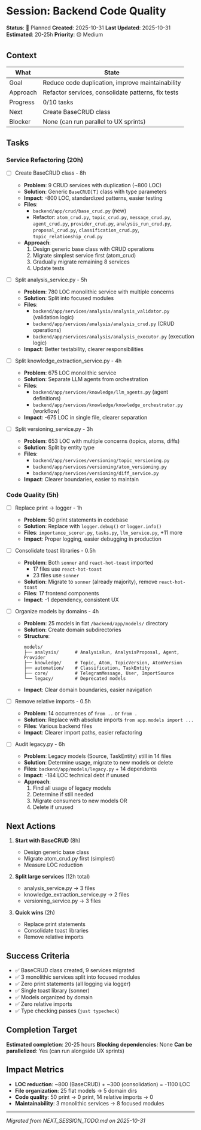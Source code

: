 # Session: Backend Code Quality

**Status**: 📅 Planned
**Created**: 2025-10-31
**Last Updated**: 2025-10-31
**Estimated**: 20-25h
**Priority**: 🟡 Medium

## Context

| What | State |
|------|-------|
| Goal | Reduce code duplication, improve maintainability |
| Approach | Refactor services, consolidate patterns, fix tests |
| Progress | 0/10 tasks |
| Next | Create BaseCRUD class |
| Blocker | None (can run parallel to UX sprints) |

## Tasks

### Service Refactoring (20h)
- [ ] Create BaseCRUD class - 8h
  - **Problem**: 9 CRUD services with duplication (~800 LOC)
  - **Solution**: Generic `BaseCRUD[T]` class with type parameters
  - **Impact**: -800 LOC, standardized patterns, easier testing
  - **Files**:
    - `backend/app/crud/base_crud.py` (new)
    - Refactor: `atom_crud.py`, `topic_crud.py`, `message_crud.py`, `agent_crud.py`, `provider_crud.py`, `analysis_run_crud.py`, `proposal_crud.py`, `classification_crud.py`, `topic_relationship_crud.py`
  - **Approach**:
    1. Design generic base class with CRUD operations
    2. Migrate simplest service first (atom_crud)
    3. Gradually migrate remaining 8 services
    4. Update tests

- [ ] Split analysis_service.py - 5h
  - **Problem**: 780 LOC monolithic service with multiple concerns
  - **Solution**: Split into focused modules
  - **Files**:
    - `backend/app/services/analysis/analysis_validator.py` (validation logic)
    - `backend/app/services/analysis/analysis_crud.py` (CRUD operations)
    - `backend/app/services/analysis/analysis_executor.py` (execution logic)
  - **Impact**: Better testability, clearer responsibilities

- [ ] Split knowledge_extraction_service.py - 4h
  - **Problem**: 675 LOC monolithic service
  - **Solution**: Separate LLM agents from orchestration
  - **Files**:
    - `backend/app/services/knowledge/llm_agents.py` (agent definitions)
    - `backend/app/services/knowledge/knowledge_orchestrator.py` (workflow)
  - **Impact**: -675 LOC in single file, clearer separation

- [ ] Split versioning_service.py - 3h
  - **Problem**: 653 LOC with multiple concerns (topics, atoms, diffs)
  - **Solution**: Split by entity type
  - **Files**:
    - `backend/app/services/versioning/topic_versioning.py`
    - `backend/app/services/versioning/atom_versioning.py`
    - `backend/app/services/versioning/diff_service.py`
  - **Impact**: Clearer boundaries, easier to maintain

### Code Quality (5h)
- [ ] Replace print → logger - 1h
  - **Problem**: 50 print statements in codebase
  - **Solution**: Replace with `logger.debug()` or `logger.info()`
  - **Files**: `importance_scorer.py`, `tasks.py`, `llm_service.py`, +11 more
  - **Impact**: Proper logging, easier debugging in production

- [ ] Consolidate toast libraries - 0.5h
  - **Problem**: Both `sonner` and `react-hot-toast` imported
    - 17 files use `react-hot-toast`
    - 23 files use `sonner`
  - **Solution**: Migrate to `sonner` (already majority), remove `react-hot-toast`
  - **Files**: 17 frontend components
  - **Impact**: -1 dependency, consistent UX

- [ ] Organize models by domains - 4h
  - **Problem**: 25 models in flat `/backend/app/models/` directory
  - **Solution**: Create domain subdirectories
  - **Structure**:
    ```
    models/
    ├── analysis/      # AnalysisRun, AnalysisProposal, Agent, Provider
    ├── knowledge/     # Topic, Atom, TopicVersion, AtomVersion
    ├── automation/    # Classification, TaskEntity
    ├── core/          # TelegramMessage, User, ImportSource
    └── legacy/        # Deprecated models
    ```
  - **Impact**: Clear domain boundaries, easier navigation

- [ ] Remove relative imports - 0.5h
  - **Problem**: 14 occurrences of `from ..` or `from .`
  - **Solution**: Replace with absolute imports `from app.models import ...`
  - **Files**: Various backend files
  - **Impact**: Clearer import paths, easier refactoring

- [ ] Audit legacy.py - 6h
  - **Problem**: Legacy models (Source, TaskEntity) still in 14 files
  - **Solution**: Determine usage, migrate to new models or delete
  - **Files**: `backend/app/models/legacy.py` + 14 dependents
  - **Impact**: -184 LOC technical debt if unused
  - **Approach**:
    1. Find all usage of legacy models
    2. Determine if still needed
    3. Migrate consumers to new models OR
    4. Delete if unused

## Next Actions

1. **Start with BaseCRUD** (8h)
   - Design generic base class
   - Migrate atom_crud.py first (simplest)
   - Measure LOC reduction

2. **Split large services** (12h total)
   - analysis_service.py → 3 files
   - knowledge_extraction_service.py → 2 files
   - versioning_service.py → 3 files

3. **Quick wins** (2h)
   - Replace print statements
   - Consolidate toast libraries
   - Remove relative imports

## Success Criteria

- ✅ BaseCRUD class created, 9 services migrated
- ✅ 3 monolithic services split into focused modules
- ✅ Zero print statements (all logging via logger)
- ✅ Single toast library (sonner)
- ✅ Models organized by domain
- ✅ Zero relative imports
- ✅ Type checking passes (`just typecheck`)

## Completion Target

**Estimated completion**: 20-25 hours
**Blocking dependencies**: None
**Can be parallelized**: Yes (can run alongside UX sprints)

## Impact Metrics

- **LOC reduction**: ~800 (BaseCRUD) + ~300 (consolidation) = -1100 LOC
- **File organization**: 25 flat models → 5 domain dirs
- **Code quality**: 50 print → 0 print, 14 relative imports → 0
- **Maintainability**: 3 monolithic services → 8 focused modules

---

*Migrated from NEXT_SESSION_TODO.md on 2025-10-31*
